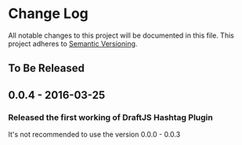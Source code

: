 # Change Log

All notable changes to this project will be documented in this file.
This project adheres to [Semantic Versioning](http://semver.org/).

## To Be Released

## 0.0.4 - 2016-03-25
### Released the first working of DraftJS Hashtag Plugin

It's not recommended to use the version 0.0.0 - 0.0.3
